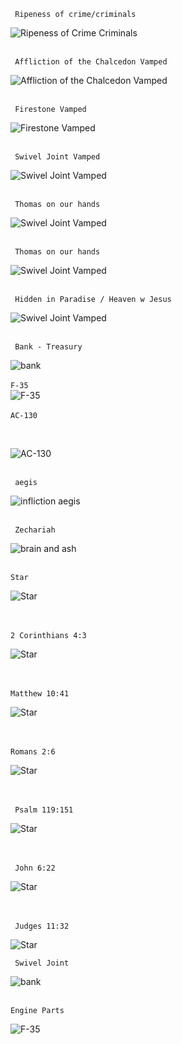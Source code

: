 <code> Ripeness of crime/criminals</code><br/>

![Ripeness of Crime Criminals](/art/Ripenessofcrimecriminals.jpg)
<br/><br/>

<code> Affliction of the Chalcedon Vamped </code><br/>

![Affliction of the Chalcedon Vamped](/art/Afflictionofthrchalcedon%20vamp.jpg)
<br/><br/>

<code> Firestone Vamped </code><br/>

![Firestone Vamped](/art/Firestone%20vamped.jpg)
<br/><br/>

<code> Swivel Joint Vamped </code><br/>

![Swivel Joint Vamped](/art/Swiveljoint%20vamped.jpg)
<br/><br/>

<code> Thomas on our hands </code><br/>

![Swivel Joint Vamped](/art/Thomas%20on%20our%20hands%20vamped.jpg)
<br/><br/>

<code> Thomas on our hands </code><br/>

![Swivel Joint Vamped](/art/Thomas%20on%20our%20hands.jpg)
<br/><br/>

<code> Hidden in Paradise / Heaven w Jesus </code><br/>

![Swivel Joint Vamped](/art/HiddenInParadiseWithJesus.jpg)
<br/><br/>

<code> Bank - Treasury</code><br/>

![bank](/art/synagogue.jpeg)
<br/><br/>
<code>F-35</code>
<br/>
![F-35](/art/F-35.JPG)
<br/><br/>
<code>AC-130</code>

<br/>

![AC-130](/art/Ac130sky.JPG)
<br/><br/>

<code> aegis </code><br/>

![infliction aegis](/art/Inflictionaegis.jpg)
<br/><br/>

<code> Zechariah </code><br/>

![brain and ash](/art/666tacticallygenocidebrainandash.jpg)
<br/><br/>

<code>Star </code>
<br/>

![Star](/art/JewishstarversesPreview2.jpeg)

<br/><br/>
<code>2 Corinthians 4:3</code>
<br/>

![Star](/art/Top%20diamond%20rev%2012.jpeg)

<br/><br/>
<code>Matthew 10:41</code>
<br/>

![Star](/art/Matthew%2010%2041%20upper%20right%20copy.jpeg)

<br/><br/>
<code>Romans 2:6</code>
<br/>

![Star](/art/Bottom%20right%20triangle.jpeg)

<br/><br/>
<code > Psalm 119:151</code>
<br/>

![Star](/art/bottomTriangle.JPG)

<br/><br/>
<code > John 6:22</code>
<br/>

![Star](/art/Bottomleftstar2.JPG)

<br/><br/>
<code> Judges 11:32</code>
<br/>

![Star](/art/BottomRightStar2.jpg)

<code> Swivel Joint </code><br/>

![bank](/art/Swivel%20joint.JPG)
<br/><br/>
<code> Engine Parts</code>

![F-35](/art/Car%20parts%20finish.jpeg)
<br/><br/>
